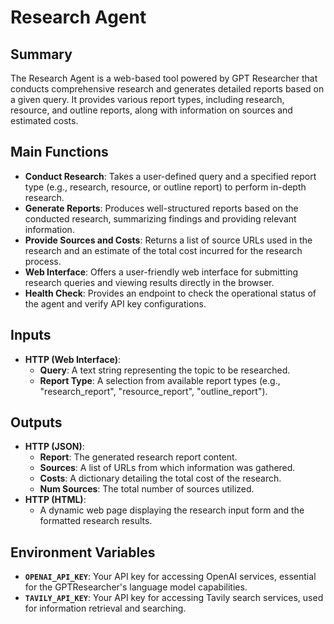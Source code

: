 # Research Agent

## Summary
The Research Agent is a web-based tool powered by GPT Researcher that conducts comprehensive research and generates detailed reports based on a given query. It provides various report types, including research, resource, and outline reports, along with information on sources and estimated costs.

## Main Functions
*   **Conduct Research**: Takes a user-defined query and a specified report type (e.g., research, resource, or outline report) to perform in-depth research.
*   **Generate Reports**: Produces well-structured reports based on the conducted research, summarizing findings and providing relevant information.
*   **Provide Sources and Costs**: Returns a list of source URLs used in the research and an estimate of the total cost incurred for the research process.
*   **Web Interface**: Offers a user-friendly web interface for submitting research queries and viewing results directly in the browser.
*   **Health Check**: Provides an endpoint to check the operational status of the agent and verify API key configurations.

## Inputs
*   **HTTP (Web Interface)**:
    *   **Query**: A text string representing the topic to be researched.
    *   **Report Type**: A selection from available report types (e.g., "research_report", "resource_report", "outline_report").

## Outputs
*   **HTTP (JSON)**:
    *   **Report**: The generated research report content.
    *   **Sources**: A list of URLs from which information was gathered.
    *   **Costs**: A dictionary detailing the total cost of the research.
    *   **Num Sources**: The total number of sources utilized.
*   **HTTP (HTML)**:
    *   A dynamic web page displaying the research input form and the formatted research results.

## Environment Variables
*   **`OPENAI_API_KEY`**: Your API key for accessing OpenAI services, essential for the GPTResearcher's language model capabilities.
*   **`TAVILY_API_KEY`**: Your API key for accessing Tavily search services, used for information retrieval and searching.